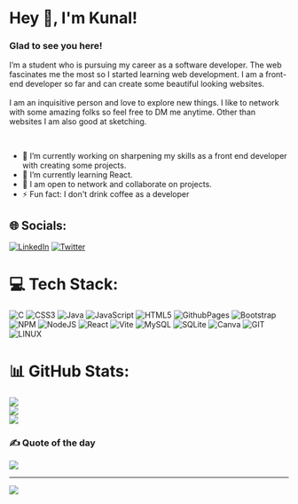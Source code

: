 # Hey 👋, I'm Kunal!

### Glad to see you here!  
I’m a student who is pursuing my career as a software developer. The web fascinates me the most so I started learning web development. I am a front-end developer so far and can create some beautiful looking websites.<br><br>I am an inquisitive person and love to explore new things. I like to network with some amazing folks so feel free to DM me anytime. Other than websites I am also good at sketching.

<br>

- 🔭 I’m currently working on sharpening my skills as a front end developer with creating some projects.
- 🌱 I’m currently learning React.<br>
- 🙌 I am open to network and collaborate on projects.<br>
- ⚡ Fun fact: I don't drink coffee as a developer 


## 🌐 Socials:
[![LinkedIn](https://img.shields.io/badge/LinkedIn-%230077B5.svg?logo=linkedin&logoColor=white)](https://linkedin.com/in/kunalgupta22) [![Twitter](https://img.shields.io/badge/Twitter-%231DA1F2.svg?logo=Twitter&logoColor=white)](https://twitter.com/_kunalgupta__) 

# 💻 Tech Stack:
![C](https://img.shields.io/badge/c-%2300599C.svg?style=for-the-badge&logo=c&logoColor=white) ![CSS3](https://img.shields.io/badge/css3-%231572B6.svg?style=for-the-badge&logo=css3&logoColor=white) ![Java](https://img.shields.io/badge/java-%23ED8B00.svg?style=for-the-badge&logo=openjdk&logoColor=white) ![JavaScript](https://img.shields.io/badge/javascript-%23323330.svg?style=for-the-badge&logo=javascript&logoColor=%23F7DF1E) ![HTML5](https://img.shields.io/badge/html5-%23E34F26.svg?style=for-the-badge&logo=html5&logoColor=white) ![GithubPages](https://img.shields.io/badge/github%20pages-121013?style=for-the-badge&logo=github&logoColor=white) ![Bootstrap](https://img.shields.io/badge/bootstrap-%238511FA.svg?style=for-the-badge&logo=bootstrap&logoColor=white) ![NPM](https://img.shields.io/badge/NPM-%23CB3837.svg?style=for-the-badge&logo=npm&logoColor=white) ![NodeJS](https://img.shields.io/badge/node.js-6DA55F?style=for-the-badge&logo=node.js&logoColor=white) ![React](https://img.shields.io/badge/react-%2320232a.svg?style=for-the-badge&logo=react&logoColor=%2361DAFB) ![Vite](https://img.shields.io/badge/vite-%23646CFF.svg?style=for-the-badge&logo=vite&logoColor=white) ![MySQL](https://img.shields.io/badge/mysql-%2300000f.svg?style=for-the-badge&logo=mysql&logoColor=white) ![SQLite](https://img.shields.io/badge/sqlite-%2307405e.svg?style=for-the-badge&logo=sqlite&logoColor=white) ![Canva](https://img.shields.io/badge/Canva-%2300C4CC.svg?style=for-the-badge&logo=Canva&logoColor=white) ![GIT](https://img.shields.io/badge/Git-fc6d26?style=for-the-badge&logo=git&logoColor=white) ![LINUX](https://img.shields.io/badge/Linux-FCC624?style=for-the-badge&logo=linux&logoColor=black)
# 📊 GitHub Stats:
![](https://github-readme-stats.vercel.app/api?username=kunal22-gupta&theme=algolia&hide_border=false&include_all_commits=false&count_private=false)<br/>
![](https://github-readme-streak-stats.herokuapp.com/?user=kunal22-gupta&theme=algolia&hide_border=false)<br/>
![](https://github-readme-stats.vercel.app/api/top-langs/?username=kunal22-gupta&theme=algolia&hide_border=false&include_all_commits=false&count_private=false&layout=compact)

### ✍️ Quote of the day
![](https://quotes-github-readme.vercel.app/api?type=horizontal&theme=radical)

---
[![](https://visitcount.itsvg.in/api?id=kunal22-gupta&icon=0&color=11)](https://visitcount.itsvg.in)

<!-- Proudly created with GPRM ( https://gprm.itsvg.in ) -->
